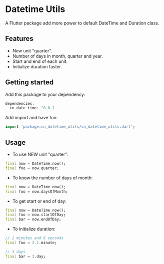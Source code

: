 # Datetime Utils
A Flutter package add more power to default DateTime and Duration class.

## Features

- New unit "quarter".
- Number of days in month, quarter and year.
- Start and end of each unit.
- Initialize duration faster.

## Getting started

Add this package to your dependency:
```dart
dependencies:
  cn_date_time: ^0.0.1
```

Add import and have fun:
````dart
import 'package:cn_datetime_utils/cn_datetime_utils.dart';
````

## Usage

- To use NEW unit "quarter":
````dart
final now = DateTime.now();
final foo = now.quarter;
````

- To know the number of days of month:
````dart
final now = DateTime.now();
final foo = now.daysOfMonth;
````

- To get start or end of day:
````dart
final now = DateTime.now();
final foo = now.startOfDay;
final bar = now.endOfDay;
````

- To initialize duration:
````dart
// 2 minutes and 6 seconds
final foo = 2.1.minute;

// 3 days
final bar = 3.day;
````


